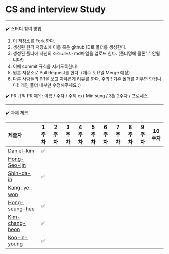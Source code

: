# CS and interview Study

---
✔️ 스터디 참여 방법

1. 이 저장소를 Fork 한다.
2. 생성된 원격 저장소에 이름 혹은 github ID로 폴더를 생성한다.
3. 생성된 폴더에 자신의 소스코드나 md파일을 업로드 한다. (폴더명에 콜론":" 안됩니다!)
4. 이때 commit 규칙을 지키도록한다!
5. 원본 저장소로 Pull Request를 한다. (매주 토요일 Merge 예정)
6. 다른 사람들의 PR을 보고 자유롭게 리뷰를 한다.
주의!! 기존 폴더를 지우면 안됩니다!! 개인 폴더 내부만 수정해주세요 :)

✔️ PR 규칙
PR 제목: 이름 / 주차 / 주제
ex) Min sung / 3월 2주차 / 프로세스 

---


✔️ 과제 체크

| 제출자  | 1주차 | 2주차 | 3주차 | 4주차 | 5주차 | 6주차 | 7주차 | 8주차 | 9주차 | 10주차 |
| :--- | :---: | :---: | :---: | :---: | :---: | :---: | :---: | :---: | :---: | :---: |
| [Daniel-kim](https://github.com/Daniel-kim-junior) | ✅  |  |  |  |  |  |  |  |  |  | 
| [Hong-Seo-jin](https://github.com/num1dev) | |  |  |  |  |  |  |  |  |  | 
| [Shin-da-in](https://github.com/FunnyDain) | ✅ |  |  |  |  |  |  |  |  |  | 
| [Kang-ye-won](https://github.com/yewonkang00) |  |  |  |  |  |  |  |  |  |  | 
| [Hong-seung-hee](https://github.com/mowgood) | ✅  |  |  |  |  |  |  |  |  |  |
| [Kim-chang-heon](https://github.com/changheonkim) | ✅ |  |  |  |  |  |  |  |  |  |
| [Koo-in-young](https://github.com/9noeyni9) | ✅ |  |  |  |  |  |  |  |  |  |




